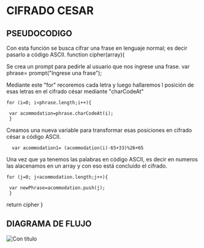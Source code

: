 # CIFRADO CESAR

## PSEUDOCODIGO

Con esta función se busca cifrar una frase en lenguaje normal; es decir pasarlo a código ASCII.
    function cipher(array){

Se crea un prompt para pedirle al usuario que nos ingrese una frase.
    var phrase= prompt("Ingrese una frase");

Mediante este "for" recoremos cada letra y luego hallaremos l posición de esas letras en el cifrado césar mediante "charCodeAt"
   
    for (i=0; i<phrase.length;i++){
   
     var acommodation=phrase.charCodeAt(i); 
     }
   
Creamos una nueva variable para transformar esas posiciones en cifrado césar a código ASCII.
 
      var acommodation1= (acommodation(i)-65+33)%26+65
    
Una vez que ya tenemos las palabras en código ASCII, es decir en numeros las alacenamos en un array y con eso está concluido el cifrado.
  
    for (j=0; j<acommodation.length;j++){

     var newPhrase=acommodation.push(j);
     }
   return cipher
 } 


## DIAGRAMA DE FLUJO

![Con titulo](https://www.draw.io/?lightbox=1&highlight=0000ff&edit=_blank&layers=1&nav=1&title=diagrama_productofinal_1#R1ZbLcpswFIafhj1IdnC2dd3GM71kxouuVThBSoDDyIeA8%2FQVSCAr5NJF00y88Eg%2F5yJ9%2BoUd8W3Vf9Wikd8xhzJicd5H%2FHPE2CZl5nsQTlZYrVMrFFrlVkq8cFAP4MTYqa3K4RgEEmJJqgnFDOsaMgo0oTV2YdgNlmHXRhSwEA6ZKJfqL5WTdNtiqdevQBVy6pxcXNonv0V2V2hsa9cvYvxm%2FNjHlZhquY0epcixO5P4LuJbjUh2VPVbKAe0Ezab9%2BWZp%2FO6NdT0Nwkrm3AvyhamFY%2FrotPEAnKDxk1Rk8QCa1HuvPpp3C8MFWMzk1SVZpiY4S0QndzpipbQSL7CN8TGxdmeQ6Nnt%2BGkI7Y6c1Fs5mVsCFgB6ZMJ0VAKUvdhKeEMUcxxc%2Bo1KtOExc67K%2B6Oxlk3uYjDEiR0AeSyPFozOFuGl0bgT8NnC%2Fj7H%2Fvt%2FufiCDzggVYnFcGhESOHzty%2FELorCpqgfxnnkp1L4GnIYHJr5%2B9CMmny7B48RnVOO%2BD0ApT0Azty%2FV8cydmbOXK9gK9Gho9PwLy2mmEooRcGnQHWgFamEWivXk8SexfTzhf3Nddu%2FoFrN6%2B79r0vMX%2FDW2ym%2FjfL%2Bs7%2FL%2BC7Pw%3D%3D "diagrama")
